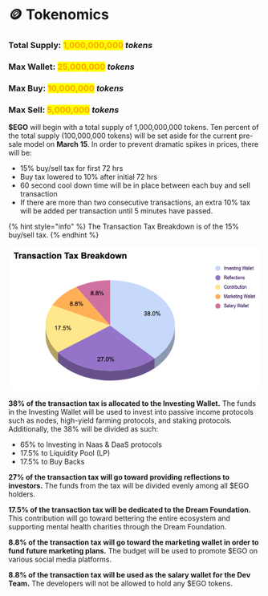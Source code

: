 # 🪙 Tokenomics

### Total Supply: <mark style="color:orange;">1,000,000,000</mark> _tokens_

### Max Wallet: <mark style="color:orange;">25,000,000</mark> _tokens_

### Max Buy: <mark style="color:orange;">10,000,000</mark> <mark style="color:orange;"></mark>_<mark style="color:orange;"></mark> tokens_

### Max Sell: <mark style="color:orange;">5,000,000</mark> _tokens_

**$EGO** will begin with a total supply of 1,000,000,000 tokens. Ten percent of the total supply (100,000,000 tokens) will be set aside for the current pre-sale model on **March 15**. In order to prevent dramatic spikes in prices, there will be:

* 15% buy/sell tax for first 72 hrs
* Buy tax lowered to 10% after initial 72 hrs
* 60 second cool down time will be in place between each buy and sell transaction
* If there are more than two consecutive transactions, an extra 10% tax will be added per transaction until 5 minutes have passed.

{% hint style="info" %}
The Transaction Tax Breakdown is of the 15% buy/sell tax.
{% endhint %}

![](<../.gitbook/assets/Screen Shot 2022-03-02 at 3.21.58 PM.png>)

**38% of the transaction tax is allocated to the Investing Wallet.** The funds in the Investing Wallet will be used to invest into passive income protocols such as nodes, high-yield farming protocols, and staking protocols. Additionally, the 38% will be divided as such:

* 65% to Investing in Naas & DaaS protocols
* 17.5% to Liquidity Pool (LP)
* 17.5% to Buy Backs

**27% of the transaction tax will go toward providing reflections to investors.** The funds from the tax will be divided evenly among all $EGO holders.&#x20;

**17.5% of the transaction tax will be dedicated to the Dream Foundation.** This contribution will go toward bettering the entire ecosystem and supporting mental health charities through the Dream Foundation. &#x20;

**8.8% of the transaction tax will go toward the marketing wallet in order to fund future marketing plans.** The budget will be used to promote $EGO on various social media platforms.

**8.8% of the transaction tax will be used as the salary wallet for the Dev Team.** The developers will not be allowed to hold any $EGO tokens.&#x20;
